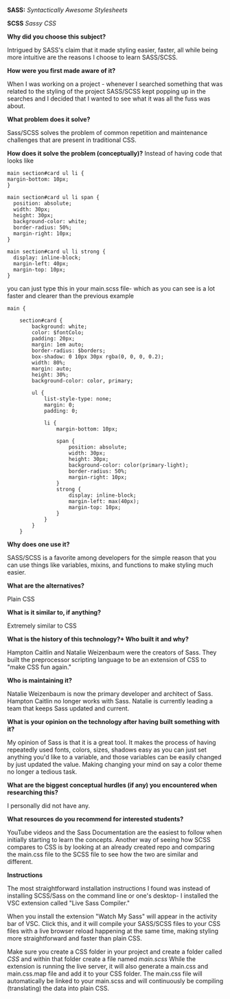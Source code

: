 
**SASS:**
*Syntactically Awesome Stylesheets*

**SCSS**
*Sassy CSS*

**Why did you choose this subject?**

Intrigued by SASS's claim that it made styling easier, faster, all while being more intuitive are the reasons I choose to learn SASS/SCSS.

**How were you first made aware of it?**

When I was working on a project - whenever I searched something that was related to the styling of the project SASS/SCSS kept popping up in the searches and I decided that I wanted to see what it was all the fuss was about.

**What problem does it solve?**

Sass/SCSS solves the problem of common repetition and maintenance challenges that are present in traditional CSS.

**How does it solve the problem (conceptually)?**
Instead of having code that looks like

```
main section#card ul li {
margin-bottom: 10px;
}

main section#card ul li span {
  position: absolute;
  width: 30px;
  height: 30px;
  background-color: white;
  border-radius: 50%;
  margin-right: 10px;
}

main section#card ul li strong {
  display: inline-block;
  margin-left: 40px;
  margin-top: 10px;
}
```

you can just type this in your main.scss file- which as you can see is a lot faster and clearer than the previous example

```
main {

	section#card {
		background: white;
		color: $fontColo;
		padding: 20px;
		margin: 1em auto;
		border-radius: $borders;
		box-shadow: 0 10px 30px rgba(0, 0, 0, 0.2);
		width: 80%;
		margin: auto;
		height: 30%;
		background-color: color, primary;

		ul {
			list-style-type: none;
			margin: 0;
			padding: 0;

			li {
				margin-bottom: 10px;

				span {
					position: absolute;
					width: 30px;
					height: 30px;
					background-color: color(primary-light);
					border-radius: 50%;
					margin-right: 10px;
				}
				strong {
					display: inline-block;
					margin-left: max(40px);
					margin-top: 10px;
				}
			}
		}
    }
```

**Why does one use it?**

SASS/SCSS is a favorite among developers for the simple reason that you can use things like variables, mixins, and functions to make styling much easier.

**What are the alternatives?**

Plain CSS

**What is it similar to, if anything?**

Extremely similar to CSS

**What is the history of this technology?+ Who built it and why?**

Hampton Caitlin and Natalie Weizenbaum were the creators of Sass. They built the preprocessor scripting language to be an extension of CSS to "make CSS fun again."

**Who is maintaining it?**

Natalie Weizenbaum is now the primary developer and architect of Sass. Hampton Caitlin no longer works with Sass. Natalie is currently leading a team that keeps Sass updated and current.

**What is your opinion on the technology after having built something with it?**

My opinion of Sass is that it is a great tool. It makes the process of having repeatedly used fonts, colors, sizes, shadows easy as you can just set anything you'd like to a variable, and those variables can be easily changed by just updated the value. Making changing your mind on say a color theme no longer a tedious task.

**What are the biggest conceptual hurdles (if any) you encountered when researching this?**

I personally did not have any.

**What resources do you recommend for interested students?**

YouTube videos and the Sass Documentation are the easiest to follow when initially starting to learn the concepts. Another way of seeing how SCSS compares to CSS is by looking at an already created repo and comparing the main.css file to the SCSS file to see how the two are similar and different.

**Instructions**

The most straightforward installation instructions I found was instead of installing SCSS/Sass on the command line or one's desktop- I installed the VSC extension called "Live Sass Compiler."

When you install the extension "Watch My Sass" will appear in the activity bar of VSC. Click this, and it will compile your SASS/SCSS files to your CSS files with a live browser reload happening at the same time, making styling more straightforward and faster than plain CSS.

Make sure you create a CSS folder in your project and create a folder called _CSS_ and within that folder create a file named _main.scss_ While the extension is running the live server, it will also generate a main.css and main.css.map file and add it to your CSS folder. The main.css file will automatically be linked to your main.scss and will continuously be compiling (translating) the data into plain CSS.
